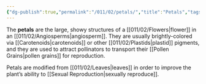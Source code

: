 ```yaml
---
{"dg-publish":true,"permalink":"/011/02/petals/","title":"Petals","tags":["BIOL412"]}
---
```


The **petals** are the large, showy structures of a [[011/02/Flowers\|flower]] in an [[011/02/Angiosperms\|angiosperm]]. They are usually brightly-colored via [[Carotenoids\|carotenoids]] or other [[011/02/Plastids\|plastid]] pigments, and they are used to attract pollinators to transport their [[Pollen Grains\|pollen grains]] for reproduction.

Petals are modified from [[011/02/Leaves\|leaves]] in order to improve the plant’s ability to [[Sexual Reproduction\|sexually reproduce]].